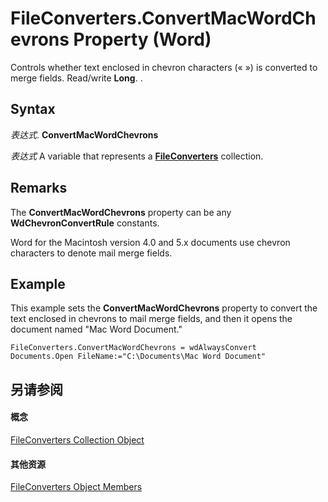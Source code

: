 
# FileConverters.ConvertMacWordChevrons Property (Word)

Controls whether text enclosed in chevron characters (« ») is converted to merge fields. Read/write  **Long**. .


## Syntax

 _表达式_. **ConvertMacWordChevrons**

 _表达式_ A variable that represents a **[FileConverters](b9b8fc53-1c8e-224d-726a-4edf172ca647.md)** collection.


## Remarks

The  **ConvertMacWordChevrons** property can be any **WdChevronConvertRule** constants.

Word for the Macintosh version 4.0 and 5.x documents use chevron characters to denote mail merge fields.


## Example

This example sets the  **ConvertMacWordChevrons** property to convert the text enclosed in chevrons to mail merge fields, and then it opens the document named "Mac Word Document."


```
FileConverters.ConvertMacWordChevrons = wdAlwaysConvert 
Documents.Open FileName:="C:\Documents\Mac Word Document"
```


## 另请参阅


#### 概念


[FileConverters Collection Object](b9b8fc53-1c8e-224d-726a-4edf172ca647.md)
#### 其他资源


[FileConverters Object Members](http://msdn.microsoft.com/library/09a5b214-58e0-9b97-2ac3-e8a6f71dd657%28Office.15%29.aspx)